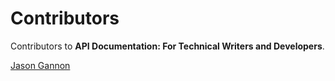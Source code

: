 # Contributors

Contributors to **API Documentation: For Technical Writers and Developers**.

[Jason Gannon](https://github.com/jasongannon)
